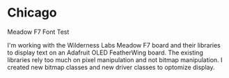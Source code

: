 # Chicago
Meadow F7 Font Test

I'm working with the Wilderness Labs Meadow F7 board and their libraries to display text on an Adafruit OLED FeatherWing board. The existing libraries rely too much on pixel manipulation and not bitmap manipulation. I created new bitmap classes and new driver classes to optomize display. 

